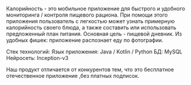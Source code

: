 Калорийность - это мобильное приложение для быстрого и удобного мониторинга / контроля пищевого рациона. 
При помощи этого приложения пользователь с легкостью может узнать примерную калорийность своего блюда, а также составить или использовать предложенный план питания. 
Основная цель - пищевой дневник. Из удобных фишек: приложение распознает еду по фотографии.

Стек технологий:
Язык приложения: Java / Kotlin / Python
БД: MySQL
Нейросеть: Inception-v3

Наш продукт отличается от конкурентов тем, что это бесплатное отечественное приложение ,без платных подписок.
